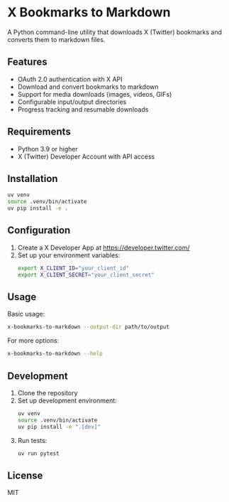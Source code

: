 # X Bookmarks to Markdown

A Python command-line utility that downloads X (Twitter) bookmarks and converts them to markdown files.

## Features

- OAuth 2.0 authentication with X API
- Download and convert bookmarks to markdown
- Support for media downloads (images, videos, GIFs)
- Configurable input/output directories
- Progress tracking and resumable downloads

## Requirements

- Python 3.9 or higher
- X (Twitter) Developer Account with API access

## Installation

```bash
uv venv
source .venv/bin/activate
uv pip install -e .
```

## Configuration

1. Create a X Developer App at https://developer.twitter.com/
2. Set up your environment variables:
   ```bash
   export X_CLIENT_ID="your_client_id"
   export X_CLIENT_SECRET="your_client_secret"
   ```

## Usage

Basic usage:
```bash
x-bookmarks-to-markdown --output-dir path/to/output
```

For more options:
```bash
x-bookmarks-to-markdown --help
```

## Development

1. Clone the repository
2. Set up development environment:
   ```bash
   uv venv
   source .venv/bin/activate
   uv pip install -e ".[dev]"
   ```
3. Run tests:
   ```bash
   uv run pytest
   ```

## License

MIT
